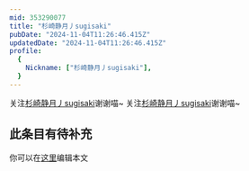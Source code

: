 ```yaml
---
mid: 353290077
title: "杉崎静月丿sugisaki"
pubDate: "2024-11-04T11:26:46.415Z"
updatedDate: "2024-11-04T11:26:46.415Z"
profile:
  {
    Nickname: ["杉崎静月丿sugisaki"],
  }
---
```


关注[杉崎静月丿sugisaki](https://space.bilibili.com/353290077)谢谢喵~ 关注[杉崎静月丿sugisaki](https://space.bilibili.com/353290077)谢谢喵~

## 此条目有待补充
你可以在[这里](https://github.com/Yuhanawa/VTuber.ICU-Content/edit/master/v/杉崎静月丿sugisaki/index.md)编辑本文
